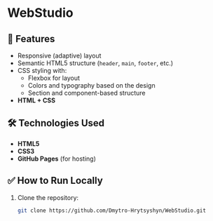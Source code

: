 # WebStudio

## 📌 Features
- Responsive (adaptive) layout
- Semantic HTML5 structure (`header`, `main`, `footer`, etc.)
- CSS styling with:
  - Flexbox for layout
  - Colors and typography based on the design
  - Section and component-based structure
- **HTML + CSS**

## 🛠 Technologies Used
- **HTML5**
- **CSS3**
- **GitHub Pages** (for hosting)

## ✅ How to Run Locally
1. Clone the repository:
   ```bash
   git clone https://github.com/Dmytro-Hrytsyshyn/WebStudio.git
